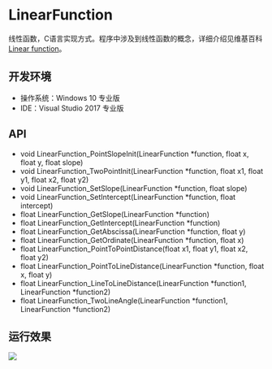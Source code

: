 # LinearFunction

线性函数，C语言实现方式。程序中涉及到线性函数的概念，详细介绍见维基百科[Linear function](https://en.wikipedia.org/wiki/Linear_function)。

## 开发环境

* 操作系统：Windows 10 专业版
* IDE：Visual Studio 2017 专业版

## API

* void LinearFunction_PointSlopeInit(LinearFunction *function, float x, float y, float slope)
* void LinearFunction_TwoPointInit(LinearFunction *function, float x1, float y1, float x2, float y2)
* void LinearFunction_SetSlope(LinearFunction *function, float slope)
* void LinearFunction_SetIntercept(LinearFunction *function, float intercept)
* float LinearFunction_GetSlope(LinearFunction *function)
* float LinearFunction_GetIntercept(LinearFunction *function)
* float LinearFunction_GetAbscissa(LinearFunction *function, float y)
* float LinearFunction_GetOrdinate(LinearFunction *function, float x)
* float LinearFunction_PointToPointDistance(float x1, float y1, float x2, float y2)
* float LinearFunction_PointToLineDistance(LinearFunction *function, float x, float y)
* float LinearFunction_LineToLineDistance(LinearFunction *function1, LinearFunction *function2)
* float LinearFunction_TwoLineAngle(LinearFunction *function1, LinearFunction *function2)

## 运行效果

![](https://github.com/XinLiGitHub/LinearFunction/raw/master/LinearFunction/LinearFunction/LinearFunction.jpg)
